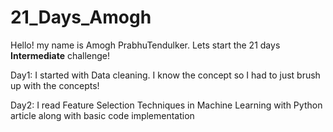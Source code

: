 # 21_Days_Amogh
Hello! my name is Amogh PrabhuTendulker. 
Lets start the 21 days **Intermediate** challenge!

Day1: I started with Data cleaning. I know the concept so I had to just brush up with the concepts!

Day2: I read Feature Selection Techniques in Machine Learning with Python article along with basic code implementation


